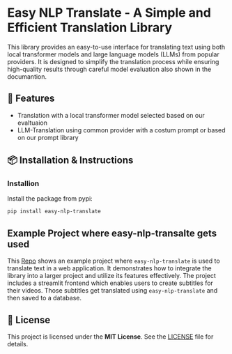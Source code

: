 # Easy NLP Translate - A Simple and Efficient Translation Library

This library provides an easy-to-use interface for translating text using both local transformer models and large language models (LLMs) from popular providers. It is designed to simplify the translation process while ensuring high-quality results through careful model evaluation also shown in the documantion.

## 🚀 Features

- Translation with a local transformer model selected based on our evaltuaion
- LLM-Translation using common provider with a costum prompt or based on our prompt library

## 📦 Installation & Instructions

### Installion

Install the package from pypi:

```bash
pip install easy-nlp-translate
```

## Example Project where easy-nlp-transalte gets used

This [Repo](https://github.com/philipp-mey/nlp_frontend) shows an example project where `easy-nlp-translate` is used to translate text in a web application. It demonstrates how to integrate the library into a larger project and utilize its features effectively. The project includes a streamlit frontend which enables users to create subtitles for their videos. Those subtitles get translated using `easy-nlp-translate` and then saved to a database.
## 🧾 License

This project is licensed under the **MIT License**. See the [LICENSE](https://github.com/olefSch/easy_translate/blob/main/LICENSE) file for details.
